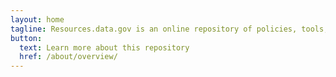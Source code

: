 ```yaml
---
layout: home
tagline: Resources.data.gov is an online repository of policies, tools, case studies and other resources to support data governance, management, and use throughout the federal government
button:
  text: Learn more about this repository
  href: /about/overview/
---
```

